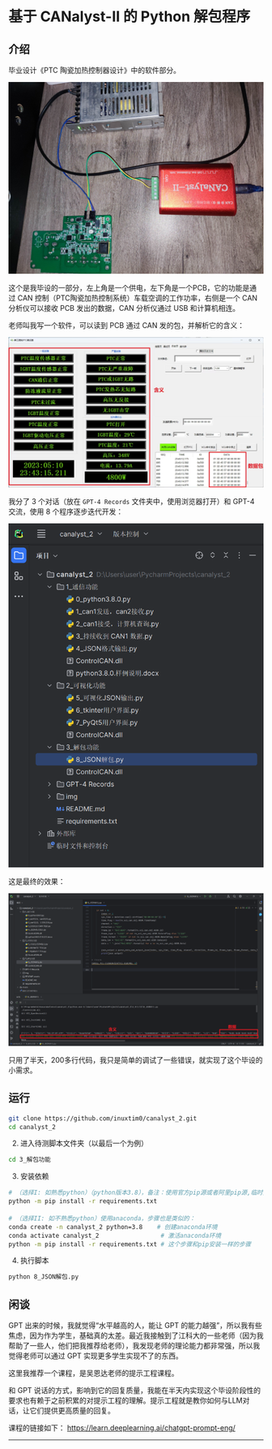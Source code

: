 # 基于 CANalyst-Ⅱ 的 Python 解包程序

## 介绍

毕业设计《PTC 陶瓷加热控制器设计》中的软件部分。

![接线图](img/接线图.jpg)

这个是我毕设的一部分，左上角是一个供电，左下角是一个PCB，它的功能是通过 CAN 控制（PTC陶瓷加热控制系统）车载空调的工作功率，右侧是一个 CAN 分析仪可以接收 PCB 发出的数据，CAN 分析仪通过 USB 和计算机相连。

老师叫我写一个软件，可以读到 PCB 通过 CAN 发的包，并解析它的含义：

![软件示例](img/软件示例.jpg)

我分了 3 个对话（放在 `GPT-4 Records` 文件夹中，使用浏览器打开）和 GPT-4 交流，使用 8 个程序逐步迭代开发：

![8个程序列表](img/8个程序列表.png)

这是最终的效果：

![最终效果](img/最终效果.png)

只用了半天，200多行代码，我只是简单的调试了一些错误，就实现了这个毕设的小需求。

## 运行

```sh
git clone https://github.com/inuxtim0/canalyst_2.git
cd canalyst_2
```

2. 进入待测脚本文件夹（以最后一个为例）

``` sh
cd 3_解包功能
```


3. 安装依赖
```sh
# （选择I: 如熟悉python）（python版本3.8），备注：使用官方pip源或者阿里pip源,临时换源方法：python -m pip install -r requirements.txt -i https://mirrors.aliyun.com/pypi/simple/
python -m pip install -r requirements.txt

# （选择II: 如不熟悉python）使用anaconda，步骤也是类似的：
conda create -n canalyst_2 python=3.8    # 创建anaconda环境
conda activate canalyst_2                 # 激活anaconda环境
python -m pip install -r requirements.txt # 这个步骤和pip安装一样的步骤
```

4. 执行脚本

``` sh
python 8_JSON解包.py
```

## 闲谈

GPT 出来的时候，我就觉得“水平越高的人，能让 GPT 的能力越强”，所以我有些焦虑，因为作为学生，基础真的太差。最近我接触到了江科大的一些老师（因为我帮助了一些人，他们把我推荐给老师），我发现老师的理论能力都非常强，所以我觉得老师可以通过 GPT 实现更多学生实现不了的东西。

这里我推荐一个课程，是吴恩达老师的提示工程课程。

和 GPT 说话的方式，影响到它的回复质量，我能在半天内实现这个毕设阶段性的要求也有赖于之前积累的对提示工程的理解。提示工程就是教你如何与LLM对话，让它们提供更高质量的回复。

课程的链接如下：
<https://learn.deeplearning.ai/chatgpt-prompt-eng/>

------

